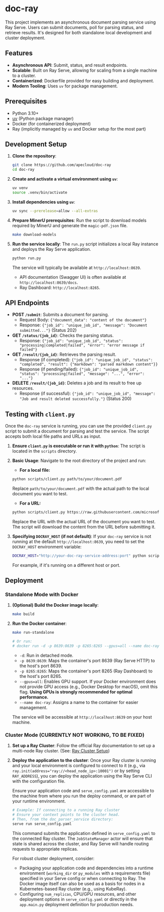 doc-ray
=======

This project implements an asynchronous document parsing service using Ray Serve. Users can submit documents, poll for parsing status, and retrieve results. It's designed for both standalone local development and cluster deployment.

## Features

- **Asynchronous API**: Submit, status, and result endpoints.
- **Scalable**: Built on Ray Serve, allowing for scaling from a single machine to a cluster.
- **Containerized**: Dockerfile provided for easy building and deployment.
- **Modern Tooling**: Uses `uv` for package management.

## Prerequisites

- Python 3.10+
- [uv](https://github.com/astral-sh/uv) (Python package manager)
- Docker (for containerized deployment)
- Ray (implicitly managed by `uv` and Docker setup for the most part)

## Development Setup

1.  **Clone the repository**:
    ```bash
    git clone https://github.com/apecloud/doc-ray
    cd doc-ray
    ```

2.  **Create and activate a virtual environment using `uv`**:
    ```bash
    uv venv
    source .venv/bin/activate
    ```

3.  **Install dependencies using `uv`**:
    ```bash
    uv sync --prerelease=allow --all-extras
    ```

4.  **Prepare MinerU prerequisites**:
    Run the script to download models required by MinerU and generate the `magic-pdf.json` file.
    ```bash
    make download-models
    ```

5.  **Run the service locally**:
    The `run.py` script initializes a local Ray instance and deploys the Ray Serve application.
    ```bash
    python run.py
    ```
    The service will typically be available at `http://localhost:8639`.
    - API documentation (Swagger UI) is often available at `http://localhost:8639/docs`.
    - Ray Dashboard: `http://localhost:8265`.

## API Endpoints

-   **POST `/submit`**: Submits a document for parsing.
    -   Request Body: `{"document_data": "content of the document"}`
    -   Response: `{"job_id": "unique_job_id", "message": "Document submitted..."}` (Status 202)
-   **GET `/status/{job_id}`**: Checks the parsing status.
    -   Response: `{"job_id": "unique_job_id", "status": "processing|completed|failed", "error": "error message if failed"}`
-   **GET `/result/{job_id}`**: Retrieves the parsing result.
    -   Response (if completed): `{"job_id": "unique_job_id", "status": "completed", "result": {"markdown": "parsed markdown content"}}`
    -   Response (if pending/failed): `{"job_id": "unique_job_id", "status": "processing|failed", "message": "...", "error": "..."}`
-   **DELETE `/result/{job_id}`**: Deletes a job and its result to free up resources.
    -   Response (if successful): `{"job_id": "unique_job_id", "message": "Job and result deleted successfully."}` (Status 200)

## Testing with `client.py`

Once the `doc-ray` service is running, you can use the provided `client.py` script to submit a document for parsing and test the service. The script accepts both local file paths and URLs as input.

1.  **Ensure `client.py` is executable or run it with `python`**:
    The script is located in the `scripts` directory.

2.  **Basic Usage**:
    Navigate to the root directory of the project and run:

    * **For a local file:**
    ```bash
    python scripts/client.py path/to/your/document.pdf
    ```
    Replace `path/to/your/document.pdf` with the actual path to the local document you want to test.

    * **For a URL:**
    ```bash
    python scripts/client.py https://raw.githubusercontent.com/microsoft/markitdown/da7bcea527ed04cf6027cc8ece1e1aad9e08a9a1/packages/markitdown/tests/test_files/test.pdf
    ```
    Replace the URL with the actual URL of the document you want to test. The script will download the content from the URL before submitting it.

3.  **Specifying `DOCRAY_HOST` (if not default)**:
    If your `doc-ray` service is not running at the default `http://localhost:8639`, you need to set the `DOCRAY_HOST` environment variable:
    ```bash
    DOCRAY_HOST="http://your-doc-ray-service-address:port" python scripts/client.py path/to/your/document.pdf
    ```
    For example, if it's running on a different host or port.

## Deployment

### Standalone Mode with Docker

1.  **(Optional) Build the Docker image locally**:

    ```bash
    make build
    ```

2.  **Run the Docker container**:
    ```bash
    make run-standalone

    # Or run:
    # docker run -d -p 8639:8639 -p 8265:8265 --gpus=all --name doc-ray apecloud/doc-ray:latest
    ```
    - `-d`: Run in detached mode.
    - `-p 8639:8639`: Maps the container's port 8639 (Ray Serve HTTP) to the host's port 8639.
    - `-p 8265:8265`: Maps the container's port 8265 (Ray Dashboard) to the host's port 8265.
    - `--gpus=all`: Enables GPU support. If your Docker environment does not provide GPU access (e.g., Docker Desktop for macOS), omit this flag. **Using GPUs is strongly recommended for optimal performance.**
    - `--name doc-ray`: Assigns a name to the container for easier management.

    The service will be accessible at `http://localhost:8639` on your host machine.

### Cluster Mode (CURRENTLY NOT WORKING, TO BE FIXED)

1.  **Set up a Ray Cluster**:
    Follow the official Ray documentation to set up a multi-node Ray cluster.
    (See: [Ray Cluster Setup](https://docs.ray.io/en/latest/cluster/getting-started.html))

2.  **Deploy the application to the cluster**:
    Once your Ray cluster is running and your local environment is configured to connect to it (e.g., via `ray.init(address="ray://<head_node_ip>:10001")` or by setting `RAY_ADDRESS`), you can deploy the application using the Ray Serve CLI with the configuration file.

    Ensure your application code and `serve_config.yaml` are accessible to the machine from where you run the deploy command, or are part of your runtime environment.

    ```bash
    # Example: If connecting to a running Ray cluster
    # Ensure your context points to the cluster head.
    # Then, from the doc_parser_service directory:
    serve run serve_config.yaml
    ```
    This command submits the application defined in `serve_config.yaml` to the connected Ray cluster. The `JobStateManager` actor will ensure that state is shared across the cluster, and Ray Serve will handle routing requests to appropriate replicas.

    For robust cluster deployment, consider:
    - Packaging your application code and dependencies into a runtime environment (`working_dir` or `py_modules` with a requirements file) specified in your Serve config or when connecting to Ray. The Docker image itself can also be used as a basis for nodes in a Kubernetes-based Ray cluster (e.g., using KubeRay).
    - Configuring `num_replicas`, CPU/GPU resources, and other deployment options in `serve_config.yaml` or directly in the `app.main.py` deployment definition for production needs.
